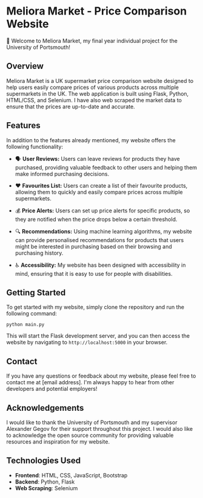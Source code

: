 # Meliora Market - Price Comparison Website

👋 Welcome to Meliora Market, my final year individual project for the University of Portsmouth! 

## Overview

Meliora Market is a UK supermarket price comparison website designed to help users easily compare prices of various products across multiple supermarkets in the UK. The web application is built using Flask, Python, HTML/CSS, and Selenium. I have also web scraped the market data to ensure that the prices are up-to-date and accurate.

## Features

In addition to the features already mentioned, my website offers the following functionality:

- 🗣️ **User Reviews:** Users can leave reviews for products they have purchased, providing valuable feedback to other users and helping them make informed purchasing decisions.

- ❤️ **Favourites List:** Users can create a list of their favourite products, allowing them to quickly and easily compare prices across multiple supermarkets.

- 💰 **Price Alerts:** Users can set up price alerts for specific products, so they are notified when the price drops below a certain threshold.

- 🔍 **Recommendations:** Using machine learning algorithms, my website can provide personalised recommendations for products that users might be interested in purchasing based on their browsing and purchasing history.

- ♿ **Accessibility:** My website has been designed with accessibility in mind, ensuring that it is easy to use for people with disabilities.

## Getting Started

To get started with my website, simply clone the repository and run the following command:

```
python main.py
```

This will start the Flask development server, and you can then access the website by navigating to `http://localhost:5000` in your browser.

## Contact

If you have any questions or feedback about my website, please feel free to contact me at [email address]. I'm always happy to hear from other developers and potential employers!

## Acknowledgements

I would like to thank the University of Portsmouth and my supervisor Alexander Gegov for their support throughout this project. I would also like to acknowledge the open source community for providing valuable resources and inspiration for my website.

## Technologies Used

- **Frontend**: HTML, CSS, JavaScript, Bootstrap
- **Backend**: Python, Flask
- **Web Scraping**: Selenium